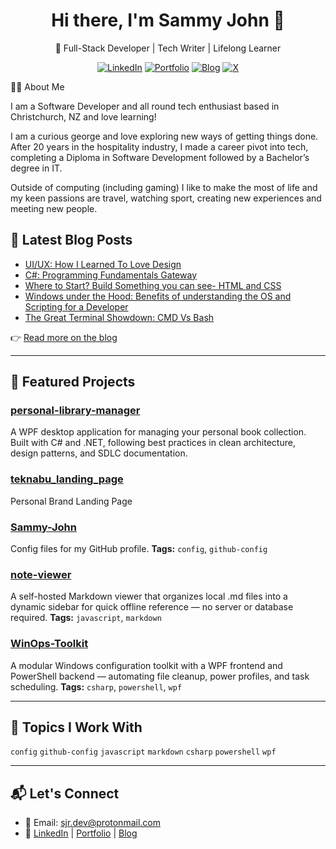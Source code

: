 <h1 align="center">Hi there, I'm Sammy John 👋</h1>
<p align="center">🚀 Full-Stack Developer | Tech Writer | Lifelong Learner</p>

<div align="center">
  
  [![LinkedIn](https://img.shields.io/badge/LinkedIn-0A66C2?style=for-the-badge&logo=linkedin&logoColor=white)](https://www.linkedin.com/in/sammyjohnrawlinson/)
  [![Portfolio](https://img.shields.io/badge/Portfolio-%23ff00ff?style=for-the-badge&logo=briefcase&logoColor=white)](https://sammyjohnrawlinson.teknabu.com/portfolio/)
  [![Blog](https://img.shields.io/badge/Blog-%235ec7d3?style=for-the-badge&logoColor=white)](https://sammyjohnrawlinson.teknabu.com/blog)
  [![X](https://img.shields.io/badge/X-1DA1F2?style=for-the-badge&logo=x&logoColor=white)](https://twitter.com/@nabu_tech)
  
</div>



👨‍💻 About Me

I am a Software Developer and all round tech enthusiast based in Christchurch, NZ and love learning!

I am a curious george and love exploring new ways of getting things done. After 20 years in the hospitality industry, I made a career pivot into tech, completing a Diploma in Software Development followed by a Bachelor’s degree in IT.

Outside of computing (including gaming) I like to make the most of life and my keen passions are travel, watching sport, creating new experiences and meeting new people.

## 📝 Latest Blog Posts

<!-- BLOG-POST-LIST:START -->
- [UI/UX: How I Learned To Love Design](https://sammyjohnrawlinson.teknabu.com/blog/UIUX/)
- [C#: Programming Fundamentals Gateway](https://sammyjohnrawlinson.teknabu.com/blog/ProgrammingFundamentals/)
- [Where to Start? Build Something you can see- HTML and CSS](https://sammyjohnrawlinson.teknabu.com/blog/HTML_CSS/)
- [Windows under the Hood: Benefits of understanding the OS and Scripting for a Developer](https://sammyjohnrawlinson.teknabu.com/blog/Windows_UnderTheHood/)
- [The Great Terminal Showdown: CMD Vs Bash](https://sammyjohnrawlinson.teknabu.com/blog/cmdVBash/)
<!-- BLOG-POST-LIST:END -->

👉 [Read more on the blog](https://sammyjohnrawlinson.teknabu.com/blog)

---
## 🚀 Featured Projects

<!-- FEATURED-PROJECTS:START -->
### [personal-library-manager](https://github.com/Sammy-John/personal-library-manager)
A WPF desktop application for managing your personal book collection. Built with C# and .NET, following best practices in clean architecture, design patterns, and SDLC documentation.


### [teknabu_landing_page](https://github.com/Sammy-John/teknabu_landing_page)
Personal Brand Landing Page


### [Sammy-John](https://github.com/Sammy-John/Sammy-John)
Config files for my GitHub profile.
**Tags:** `config`, `github-config`

### [note-viewer](https://github.com/Sammy-John/note-viewer)
A self-hosted Markdown viewer that organizes local .md files into a dynamic sidebar for quick offline reference — no server or database required.
**Tags:** `javascript`, `markdown`

### [WinOps-Toolkit](https://github.com/Sammy-John/WinOps-Toolkit)
A modular Windows configuration toolkit with a WPF frontend and PowerShell backend — automating file cleanup, power profiles, and task scheduling.
**Tags:** `csharp`, `powershell`, `wpf`
<!-- FEATURED-PROJECTS:END -->

---

## 🧩 Topics I Work With

<!-- TOPICS:START -->
`config` `github-config` `javascript` `markdown` `csharp` `powershell` `wpf`
<!-- TOPICS:END -->

---

## 📬 Let's Connect

- 💌 Email: [sjr.dev@protonmail.com](mailto:sjr.dev@protonmail.com)  
- 💼 [LinkedIn](https://www.linkedin.com/in/sammyjohnrawlinson/) | [Portfolio](https://sammyjohnrawlinson.teknabu.com/portfolio/) | [Blog](https://sammyjohnrawlinson.teknabu.com/blog)



